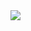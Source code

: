 <a href='http://code.google.com/p/seek-for-android/wiki/SecurityConcept'>
<img src='http://seek-for-android.googlecode.com/svn/wiki/img/SCAPI_hacking.png' />
</a>